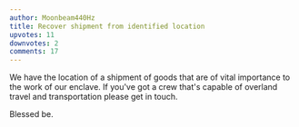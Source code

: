```yaml
---
author: Moonbeam440Hz
title: Recover shipment from identified location
upvotes: 11
downvotes: 2
comments: 17
---
```

We have the location of a shipment of goods that are of vital importance to the work of our enclave. If you've got a crew that's capable of overland travel and transportation please get in touch.

Blessed be.
